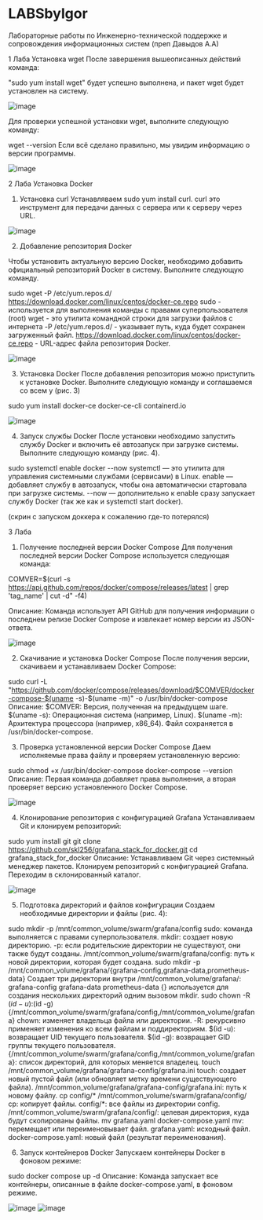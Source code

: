 # LABSbyIgor
Лабораторные работы по Инженерно-технической поддержке и сопровождения информационных систем (преп Давыдов А.А)

1 Лаба
Установка wget
После завершения вышеописанных действий команда:

"sudo yum install wget"
будет успешно выполнена, и пакет wget будет установлен на систему.

![image](https://github.com/user-attachments/assets/449797c8-6a78-47d1-9477-d26c20c162ce)

Для проверки успешной установки wget, выполните следующую команду:

wget --version
Если всё сделано правильно, мы увидим информацию о версии программы.

![image](https://github.com/user-attachments/assets/436410b6-1511-480d-acf0-97102dc99753)



2 Лаба
Установка Docker

1. Установка curl
Устанавляваем sudo yum install curl.
curl это инструмент для передачи данных с сервера или к серверу через URL.

![image](https://github.com/user-attachments/assets/8a1661ef-ffe4-4218-aca8-760b00dad6ab)

2. Добавление репозитория Docker

Чтобы установить актуальную версию Docker, необходимо добавить официальный репозиторий Docker в систему. Выполните следующую команду.

sudo wget -P /etc/yum.repos.d/ https://download.docker.com/linux/centos/docker-ce.repo
sudo - используется для выполнения команды с правами суперпользователя (root)
wget - это утилита командной строки для загрузки файлов с интернета
-P /etc/yum.repos.d/ - указывает путь, куда будет сохранен загруженный файл.
https://download.docker.com/linux/centos/docker-ce.repo - URL-адрес файла репозитория Docker.

![image](https://github.com/user-attachments/assets/471aa574-9518-4200-bbad-d5cdf80f8db0)

3. Установка Docker
После добавления репозитория можно приступить к установке Docker. Выполните следующую команду и соглашаемся со всем y (рис. 3)

sudo yum install docker-ce docker-ce-cli containerd.io

![image](https://github.com/user-attachments/assets/a2d922e4-78d9-45a6-bc17-16a35db42a92)

4. Запуск службы Docker
После установки необходимо запустить службу Docker и включить её автозапуск при загрузке системы. Выполните следующую команду (рис. 4).

sudo systemctl enable docker --now
systemctl — это утилита для управления системными службами (сервисами) в Linux.
enable — добавляет службу в автозапуск, чтобы она автоматически стартовала при загрузке системы.
--now — дополнительно к enable сразу запускает службу Docker (так же как и systemctl start docker).

(скрин с запуском доккера к сожалению где-то потерялся)


3 Лаба 

1. Получение последней версии Docker Compose
Для получения последней версии Docker Compose используется следующая команда:

COMVER=$(curl -s https://api.github.com/repos/docker/compose/releases/latest | grep 'tag_name' | cut -d\" -f4)

Описание: Команда использует API GitHub для получения информации о последнем релизе Docker Compose и извлекает номер версии из JSON-ответа.

![image](https://github.com/user-attachments/assets/f67af534-51fe-4099-bfa0-20d78d94d6c1)

2. Скачивание и установка Docker Compose
После получения версии, скачиваем и устанавливаем Docker Compose:

sudo curl -L "https://github.com/docker/compose/releases/download/$COMVER/docker-compose-$(uname -s)-$(uname -m)" -o /usr/bin/docker-compose
Описание:
$COMVER: Версия, полученная на предыдущем шаге.
$(uname -s): Операционная система (например, Linux).
$(uname -m): Архитектура процессора (например, x86_64).
Файл сохраняется в /usr/bin/docker-compose.

3. Проверка установленной версии Docker Compose
Даем исполняемые права файлу и проверяем установленную версию:

sudo chmod +x /usr/bin/docker-compose
docker-compose --version
Описание: Первая команда добавляет права выполнения, а вторая проверяет версию установленного Docker Compose.

![image](https://github.com/user-attachments/assets/2db1abc7-024b-42d4-b1f4-9a0a093fd8b4)


4. Клонирование репозитория с конфигурацией Grafana
Устанавливаем Git и клонируем репозиторий:

sudo yum install git
git clone https://github.com/skl256/grafana_stack_for_docker.git
cd grafana_stack_for_docker
Описание:
Устанавливаем Git через системный менеджер пакетов.
Клонируем репозиторий с конфигурацией Grafana.
Переходим в склонированный каталог.

![image](https://github.com/user-attachments/assets/3e2b43f7-0a14-4634-b19e-286bd614a24e)

5. Подготовка директорий и файлов конфигурации
Создаем необходимые директории и файлы (рис. 4):

sudo mkdir -p /mnt/common_volume/swarm/grafana/config
sudo: команда выполняется с правами суперпользователя.
mkdir: создает новую директорию.
-p: если родительские директории не существуют, они также будут созданы.
/mnt/common_volume/swarm/grafana/config: путь к новой директории, которая будет создана.
sudo mkdir -p /mnt/common_volume/grafana/{grafana-config,grafana-data,prometheus-data}
Создает три директории внутри /mnt/common_volume/grafana/:
grafana-config
grafana-data
prometheus-data
{} используется для создания нескольких директорий одним вызовом mkdir.
sudo chown -R $(id -u):$(id -g) {/mnt/common_volume/swarm/grafana/config,/mnt/common_volume/grafana}
chown: изменяет владельца файла или директории.
-R: рекурсивно применяет изменения ко всем файлам и поддиректориям.
$(id -u): возвращает UID текущего пользователя.
$(id -g): возвращает GID группы текущего пользователя.
{/mnt/common_volume/swarm/grafana/config,/mnt/common_volume/grafana}: список директорий, для которых меняется владелец.
touch /mnt/common_volume/grafana/grafana-config/grafana.ini
touch: создает новый пустой файл (или обновляет метку времени существующего файла).
/mnt/common_volume/grafana/grafana-config/grafana.ini: путь к новому файлу.
cp config/* /mnt/common_volume/swarm/grafana/config/
cp: копирует файлы.
config/*: все файлы из директории config.
/mnt/common_volume/swarm/grafana/config/: целевая директория, куда будут скопированы файлы.
mv grafana.yaml docker-compose.yaml
mv: перемещает или переименовывает файл.
grafana.yaml: исходный файл.
docker-compose.yaml: новый файл (результат переименования).

6. Запуск контейнеров Docker
Запускаем контейнеры Docker в фоновом режиме:

sudo docker compose up -d
Описание: Команда запускает все контейнеры, описанные в файле docker-compose.yaml, в фоновом режиме.

![image](https://github.com/user-attachments/assets/c2d80b12-787a-4250-a9f0-fee7dec82984)
![image](https://github.com/user-attachments/assets/02fec8d5-91fd-4d87-ae1a-f1dcc866d382)















